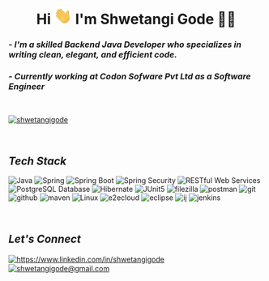 <!----------------------------------- Heading Section ------------------------------------>
<h1 align="center">
    Hi
    <img src="https://raw.githubusercontent.com/ABSphreak/ABSphreak/master/gifs/Hi.gif" width="35">
    I'm Shwetangi Gode 👩‍💻
</h1>

<!----------------------------------- About Section ------------------------------------>

<h3>
    <i>- I'm a skilled Backend Java Developer who specializes in writing clean, elegant, and efficient code.</i>
</h3>

<h3>
    <i>- Currently working at Codon Sofware Pvt Ltd as a Software Engineer</i>
</h3>
<br>

<!----------------------------------- Profile View Section ------------------------------------>
<p align="left">
    <a href="https://github.com/shwetangigode">
        <img src="https://komarev.com/ghpvc/?username=shwetangigode&label=Profile%20views&color=0e75b6&style=flat" alt="shwetangigode" />
    </a>
</p>
<br>


<!----------------------------------- Tech Stack Section ------------------------------------>

<h2><i>Tech Stack</i></h2>

<p>
    <img src="https://img.shields.io/badge/Java-2F2625?style=for-the-badge&logo=coffeescript&logoColor=white" alt="Java" />
    <img src="https://img.shields.io/badge/Spring-6DB33F?style=for-the-badge&logo=spring&logoColor=white" alt="Spring" />
    <img src="https://img.shields.io/badge/Spring%20Boot-6DB33FF?style=for-the-badge&logo=springboot&logoColor=white" alt="Spring Boot" />
    <img src="https://img.shields.io/badge/spring%20security-6DB33F?style=for-the-badge&logo=springsecurity&logoColor=white" alt="Spring Security" />
    <img src="https://img.shields.io/badge/Rest%20APis-FF4F8B?style=for-the-badge&logo=amazonapigateway&logoColor=white" alt="RESTful Web Services" />
    <img src="https://img.shields.io/badge/PostgreSQL-4169E1?style=for-the-badge&logo=postgresql&logoColor=white" alt="PostgreSQL Database" />
    <img src="https://img.shields.io/badge/hibernate-59666C?style=for-the-badge&logo=hibernate&logoColor=white" alt="Hibernate" />
    <img src="https://img.shields.io/badge/junit5-25A162?style=for-the-badge&logo=junit5&logoColor=white" alt="JUnit5" />
    <img src="https://img.shields.io/badge/filezilla-BF0000?style=for-the-badge&logo=filezilla&logoColor=white" alt="filezilla" />
    <img src="https://img.shields.io/badge/Postman-FF6C37?style=for-the-badge&logo=Postman&logoColor=white" alt="postman" />
    <img src="https://img.shields.io/badge/Git-f44d27?style=for-the-badge&logo=git&logoColor=white" alt="git" />
    <img src="https://img.shields.io/badge/GitHub-100000?style=for-the-badge&logo=github&logoColor=white" alt="github" />
    <img src="https://img.shields.io/badge/apache%20maven-C71A36?style=for-the-badge&logo=apachemaven&logoColor=white" alt="maven" />
    <img src="https://img.shields.io/badge/linux%20server-FCC624?style=for-the-badge&logo=linux&logoColor=white" alt="Linux" />
    <img src="https://img.shields.io/badge/E2E%20Cloud-4285F4?style=for-the-badge&logo=googlecloud&logoColor=white" alt="e2ecloud" />
    <img src="https://img.shields.io/badge/eclipse%20ide-2C2255?style=for-the-badge&logo=eclipseide&logoColor=white" alt="eclipse" />
    <img src="https://img.shields.io/badge/intellij%20idea-000000?style=for-the-badge&logo=intellijidea&logoColor=white" alt="ij" />
    <img src="https://img.shields.io/badge/jenkins-D24939?style=for-the-badge&logo=jenkins&logoColor=white" alt="jenkins" />
   
</p>
<br>



<!----------------------------------- Social Media Links Section ------------------------------------>

<h2><i>Let's Connect</i></h2>


<p align="left">
    <a href="https://www.linkedin.com/in/shwetangigode">
        <img align="center" src="https://img.shields.io/badge/LinkedIn-0077B5?style=for-the-badge&logo=linkedin&logoColor=white" alt="https://www.linkedin.com/in/shwetangigode" />
    </a>
    <a title="shwetangigode@gmail.com" href="mailto:shwetangigode@gmail.com">
        <img align="center" src="https://img.shields.io/badge/Gmail-D14836?style=for-the-badge&logo=gmail&logoColor=white" alt="shwetangigode@gmail.com" />
    </a>
</p>
<br>

